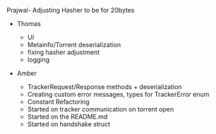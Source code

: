 Prajwal-
Adjusting Hasher to be for 20bytes

- Thomas
    - UI
    - Metainfo/Torrent deserialization
    - fixing hasher adjustment
    - logging

- Amber 
  - TrackerRequest/Response methods + deserialization
  - Creating custom error messages, types for TrackerError enum
  - Constant Refactoring
  - Started on tracker communication on torrent open
  - Started on the README.md
  - Started on handshake struct
